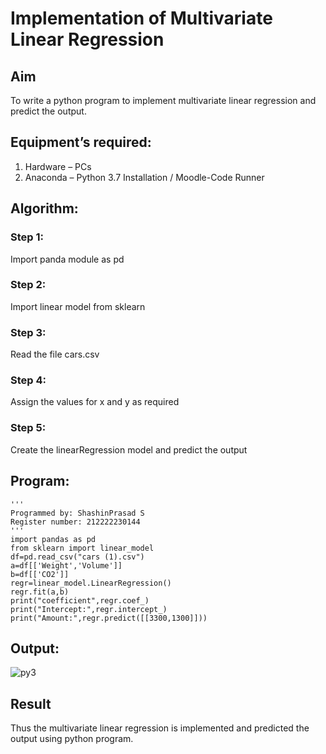 # Implementation of Multivariate Linear Regression
## Aim
To write a python program to implement multivariate linear regression and predict the output.
## Equipment’s required:
1.	Hardware – PCs
2.	Anaconda – Python 3.7 Installation / Moodle-Code Runner
## Algorithm:
### Step 1:

Import panda module as pd
### Step 2:

Import linear model from sklearn
### Step 3:

Read the file cars.csv
### Step 4:

Assign the values for x and y as required
### Step 5:

Create the linearRegression model and predict the output
## Program:
```
'''
Programmed by: ShashinPrasad S
Register number: 212222230144
'''
import pandas as pd
from sklearn import linear_model
df=pd.read_csv("cars (1).csv")
a=df[['Weight','Volume']]
b=df[['CO2']]
regr=linear_model.LinearRegression()
regr.fit(a,b)
print("coefficient",regr.coef_)
print("Intercept:",regr.intercept_)
print("Amount:",regr.predict([[3300,1300]]))
```
## Output:

![py3](https://github.com/shashinprasad/Multivariate-Linear-Regression/assets/129143499/699c39cb-a09c-4677-9978-3e3585498cc1)


## Result
Thus the multivariate linear regression is implemented and predicted the output using python program.
